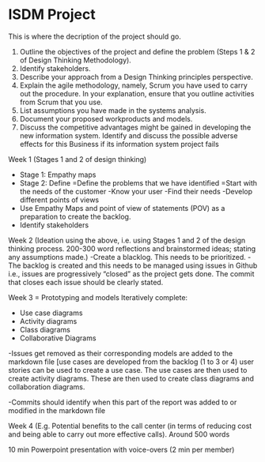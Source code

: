 # ISDM Project
This is where the decription of the project should go.

1. Outline the objectives of the project and define the problem (Steps 1 & 2 of Design Thinking Methodology).
2. Identify stakeholders.
3. Describe your approach from a Design Thinking principles perspective.
4. Explain the agile methodology, namely, Scrum you have used to carry out the procedure. In
your explanation, ensure that you outline activities from Scrum that you use.
5. List assumptions you have made in the systems analysis.
6. Document your proposed workproducts and models.
7. Discuss the competitive advantages might be gained in developing the new information
system. Identify and discuss the possible adverse effects for this Business if its information
system project fails


Week 1 (Stages 1 and 2 of design thinking)
- Stage 1: Empathy maps
- Stage 2: Define
      =Define the problems that we have identified 
      =Start with the needs of the customer 
          -Know your user
          -Find their needs
          -Develop different points of views 
- Use Empathy Maps and point of view of statements (POV) as a preparation to create the backlog.  
- Identify stakeholders 

Week 2 (Ideation using the above, i.e. using Stages 1 and 2 of the design thinking process. 200-300 word reflections and brainstormed ideas; stating any assumptions made.)
-Create a blacklog. This needs to be prioritized.
-The backlog is created and this needs to be managed using issues in Github i.e., issues are progressively “closed” as the project gets done. The commit that closes each issue should be clearly stated.

Week 3 = Prototyping and models
Iteratively complete:
- Use case diagrams
- Activity diagrams
- Class diagrams
- Collaborative Diagrams

-Issues get removed as their corresponding models are added to the markdown file [use cases are developed from the backlog (1 
to 3 or 4) user stories can be used to create a use case. The use cases are then used to create activity diagrams. These are then used to create class diagrams and collaboration diagrams.

-Commits should identify when this part of the report was added to or modified in the markdown file


Week 4 (E.g. Potential benefits to the call center (in terms of reducing cost and being able to carry out more effective calls). Around 500 words

10 min Powerpoint presentation with voice-overs (2 min per member)
